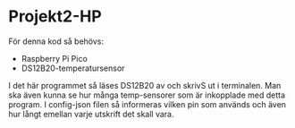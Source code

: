 # Projekt2-HP

För denna kod så behövs:
  - Raspberry Pi Pico
  - DS12B20-temperatursensor

I det här programmet så läses DS12B20 av och skrivS ut i terminalen.
Man ska även kunna se hur många temp-sensorer som är inkopplade med detta program.
I config-json filen så informeras vilken pin som används och även hur långt emellan varje utskrift det skall vara.


